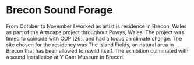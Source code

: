 # Brecon Sound Forage

From October to November I worked as artist is residence in Brecon, Wales as part of the Artscape project throughout Powys, Wales. The project was timed to coinside with COP [26], and had a focus on climate change. The site chosen for the residency was The Island Fields, an natural area in Brecon that has been allowed to rewild itself. The exhibition culminated with a sound installation at Y Gaer Museum in Brecon.

